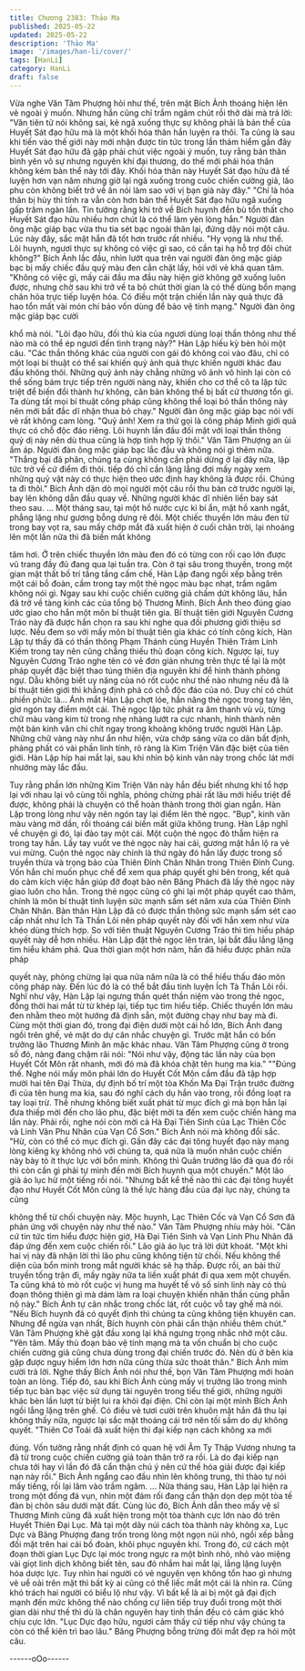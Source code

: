 ```yaml
---
title: Chương 2383: Thảo Ma
published: 2025-05-22
updated: 2025-05-22
description: 'Thảo Ma'
image: '/images/han-li/cover/'
tags: [HanLi]
category: HanLi
draft: false
---
```


Vừa nghe Văn Tâm Phượng hỏi như thế, trên mặt Bích Ảnh
thoáng hiện lên vẻ ngoài ý muốn. Nhưng hắn cũng chỉ trầm ngâm
chút rồi thở dài mà trả lời:
"Văn tiên tử nói không sai, kẻ ngã xuống thực sự không phải là
bản thể của Huyết Sát đạo hữu mà là một khối hóa thân hắn
luyện ra thôi. Ta cũng là sau khi tiến vào thế giới này mới nhận
được tin tức trong lần thám hiểm gần đây Huyết Sát đạo hữu đã
gặp phải chút việc ngoài ý muốn, tuy rằng bản thân bình yên vô
sự nhưng nguyên khí đại thương, do thế mới phái hóa thân không
kém bản thể này tới đây. Khối hóa thân này Huyết Sát đạo hữu đã
tế luyện hơn vạn năm nhưng giờ lại ngã xuống trong cuôc chiến
cường giả, lão phu còn không biết trở về ăn nói làm sao với vị
bạn già này đây."
"Chỉ là hóa thân bị hủy thì tính ra vẫn còn hơn bản thể Huyết Sát
đạo hữu ngã xuống gấp trăm ngàn lần. Tin tưởng rằng khi trở về
Bích huynh đền bù tổn thất cho Huyết Sát đạo hữu nhiều hơn
chút là có thể làm yên lòng hắn." Người đàn ông mặc giáp bạc
vừa thu tia sét bạc ngoài thân lại, đứng dậy nói một câu.
Lúc này đây, sắc mặt hắn đã tốt hơn trước rất nhiều.
"Hy vọng là như thế. Lôi huynh, ngươi thực sự không có việc gì
sao, có cần tại hạ hỗ trợ đôi chút không?" Bích Ảnh lắc đầu, nhìn
lướt qua trên vai người đàn ông mặc giáp bạc bị mấy chiếc đầu
quỷ màu đen cắn chặt lấy, hỏi với vẻ khá quan tâm.
"Không có việc gì, mấy cái đầu ma đầu này hiện giờ không gỡ
xuống luôn được, nhưng chờ sau khi trở về ta bỏ chút thời gian là
có thể dùng bổn mạng chân hỏa trực tiếp luyện hóa. Có điều một
trận chiến lần này quả thực đã hao tổn mất vài món chí bảo vốn
dùng để bảo vệ tính mạng." Người đàn ông mặc giáp bạc cười

khổ mà nói.
"Lôi đạo hữu, đối thủ kia của ngươi dùng loại thần thông như thế
nào mà có thể ép ngươi đến tình trạng này?" Hàn Lập hiếu kỳ bèn
hỏi một câu.
"Các thần thông khác của người con gái đó không coi vào đâu,
chỉ có một loại bí thuật có thể sai khiến quỷ ảnh quả thực khiến
người khác đau đầu không thôi.
Những quỷ ảnh này chẳng những vô ảnh vô hình lại còn có thể
sống bám trực tiếp trên người nàng này, khiến cho cơ thể cô ta
lập tức triệt để biến đổi thành hư không, căn bản không thể bị bất
cứ thương tổn gì. Ta dùng tất mọi bí thuật công pháp cũng không
thể loại bỏ thần thông này nên mới bất đắc dĩ nhận thua bỏ chạy."
Người đàn ông mặc giáp bạc nói với vẻ rất không cam lòng.
"Quỷ ảnh! Xem ra thứ gọi là công pháp Minh giới quả thực có chỗ
độc đáo riêng. Lôi huynh lần đầu đối mặt với loại thần thông quỷ
dị này nên dù thua cũng là hợp tình hợp lý thôi." Văn Tâm
Phượng an ủi ấm áp.
Người đàn ông mặc giáp bạc lắc đầu và không nói gì thêm nữa.
"Thắng bại đã phân, chúng ta cùng không cần phải dừng ở lại đây
nữa, lập tức trở về cứ điểm đi thôi. tiếp đó chỉ cần lặng lẳng đợi
mấy ngày xem những quỷ vật này có thực hiện theo ước định hay
không là được rồi. Chúng ta đi thôi."
Bích Ảnh dặn dò mọi người một câu rồi thu bàn cờ trước người
lại, bay lên không dẫn đầu quay về.
Những người khác dĩ nhiên liền bay sát theo sau.
...
Một tháng sau, tại một hồ nước cực kì bí ẩn, mặt hồ xanh ngắt,
phẳng lặng như gương bỗng dưng rẽ đôi. Một chiếc thuyền lớn
màu đen từ trong bay vọt ra, sau mấy chớp mắt đã xuất hiện ở
cuối chân trời, lại nhoáng lên một lần nữa thì đã biến mất không

tăm hơi.
Ở trên chiếc thuyền lớn màu đen đó có từng con rối cao lớn được
vũ trang đầy đủ đang qua lại tuần tra.
Còn ở tại sâu trong thuyền, trong một gian mật thất bố trí tầng
tầng cấm chế, Hàn Lập đang ngồi xếp bằng trên một cái bồ đoàn,
cầm trong tay một thẻ ngọc màu bạc nhạt, trầm ngâm không nói
gì.
Ngay sau khi cuộc chiến cường giả chấm dứt không lâu, hắn đã
trở về tàng kinh các của tổng bộ Thương Minh. Bích Ảnh theo
đúng giao ước giao cho hắn một môn bí thuật tiên gia.
Bí thuật tiên giới Nguyên Cương Tráo này đã được hắn chọn ra
sau khi nghe qua đối phương giới thiệu sơ lược.
Nếu đem so với mấy môn bí thuật tiên gia khác có tính công kích,
Hàn Lập tự thấy đã có thần thông Phạm Thánh cùng Huyền Thiên
Trảm Linh Kiếm trong tay nên cũng chẳng thiếu thủ đoạn công
kích. Ngược lại, tuy Nguyên Cương Tráo nghe tên có vẻ đơn giản
nhưng trên thực tế lại là một pháp quyết đặc biệt thao túng thiên
địa nguyên khí để hình thành phòng ngự.
Dẫu không biết uy năng của nó rốt cuộc như thế nào nhưng nếu
đã là bí thuật tiên giới thì khẳng định phả có chỗ độc đáo của nó.
Duy chỉ có chút phiền phức là... Ánh mắt Hàn Lập chợt lóe, hắn
nâng thẻ ngọc trong tay lên, giơ ngón tay điểm một cái.
Thẻ ngọc lập tức phát ra âm thanh vù vù, từng chữ màu vàng kim
từ trong nhẹ nhàng lướt ra cực nhanh, hình thành nên một bản
kinh văn chi chít ngay trong khoảng không trước người Hàn Lập.
Những chữ vàng này như ẩn như hiện, vừa chớp sáng vừa co
dãn bất định, phảng phất có vài phần linh tính, rõ ràng là Kim
Triện Văn đặc biệt của tiên giới.
Hàn Lập híp hai mắt lại, sau khi nhìn bộ kinh văn này trong chốc
lát mới nhướng mày lắc đầu.

Tuy rằng phần lớn những Kim Triện Văn này hắn đều biết nhưng
khi tổ hợp lại với nhau lại vô cùng tối nghĩa, phỏng chừng phải rất
lâu mới hiểu triệt để được, không phải là chuyện có thể hoàn
thành trong thời gian ngắn.
Hàn Lập trong lòng như vậy nên ngón tay lại điểm lên thẻ ngọc.
"Bụp", kinh văn màu vàng mờ dần, rồi thoáng cái biến mất giữa
không trung.
Hàn Lập nghĩ về chuyện gì đó, lại đảo tay một cái. Một cuộn thẻ
ngọc đỏ thẫm hiện ra trong tay hắn.
Lấy tay vuốt ve thẻ ngọc này hai cái, gương mặt hắn lộ ra vẻ vui
mừng.
Cuộn thẻ ngọc này chính là thứ ngày đó hắn lấy được trong số
truyền thừa và trọng bảo của Thiên Đỉnh Chân Nhân trong Thiên
Đỉnh Cung.
Vốn hắn chỉ muốn phục chế để xem qua pháp quyết ghi bên
trong, kết quả do cảm kích việc hắn giúp đỡ đoạt bảo nên Băng
Phách đã lấy thẻ ngọc này giao luôn cho hắn.
Trong thẻ ngọc cũng có ghi lại một pháp quyết cao thâm, chính là
môn bí thuật tinh luyện sức mạnh sấm sét năm xưa của Thiên
Đỉnh Chân Nhân.
Bản thân Hàn Lập đã có được thần thông sức mạnh sấm sét cao
cấp nhất như Ích Tà Thần Lôi nên pháp quyết này đối với hắn
xem như vừa khéo dùng thích hợp.
So với tiên thuật Nguyên Cương Tráo thì tìm hiểu pháp quyết này
dễ hơn nhiều.
Hàn Lập đặt thẻ ngọc lên trán, lại bắt đầu lẳng lặng tìm hiểu khám
phá.
Qua thời gian một hơn năm, hắn đã hiểu được phân nửa pháp

quyết này, phỏng chừng lại qua nửa năm nữa là có thể hiểu thấu
đáo môn công pháp này. Đến lúc đó là có thể bắt đầu tinh luyện
Ích Tà Thần Lôi rồi.
Nghĩ như vậy, Hàn Lập lại ngưng thần quét thần niệm vào trong
thẻ ngọc, đồng thời hai mắt từ từ khép lại, tiếp tục tìm hiểu tiếp.
Chiếc thuyền lớn màu đen nhằm theo một hướng đã định sẵn,
một đường chạy như bay mà đi.
Cùng một thời gian đó, trong đại điện dưới một cái hồ lớn, Bích
Ảnh đang ngồi trên ghế, vẻ mặt do dự cân nhắc chuyện gì.
Trước mặt hắn có bốn trưởng lão Thương Minh ăn mặc khác
nhau.
Văn Tâm Phượng cũng ở trong số đó, nàng đang chậm rãi nói:
"Nói như vậy, động tác lần này của bọn Huyết Cốt Môn rất nhanh,
mới đó mà đã khóa chặt tên hung ma kia."
""Đúng thế. Nghe nói mấy môn phái lớn do Huyết Cốt Môn cầm
đầu đã tập hợp mười hai tên Đại Thừa, dự định bố trí một tòa
Khốn Ma Đại Trận trước đường đi của tên hung ma kia, sau đó
nghĩ cách dụ hắn vào trong, rồi đồng loạt ra tay loại trừ. Thế
nhưng không biết xuất phát từ mục đích gì mà bọn hắn lại đưa
thiếp mời đến cho lão phu, đặc biệt mời ta đến xem cuộc chiến
hàng ma lần này. Phải rồi, nghe nói còn mời cả Hà Đại Tiên Sinh
của Lạc Thiên Cốc và Linh Vân Phu Nhân của Vạn Cổ Sơn." Bích
Ảnh nói mà không đổi sắc.
"Hừ, còn có thể có mục đích gì. Gần đây các đại tông huyết đạo
này mang lòng kiêng kỵ không nhỏ với chúng ta, quá nửa là muốn
nhân cuộc chiến này bày tỏ ít thực lực với bổn minh. Không thì
Quân trưởng lão đã qua đó rồi thì còn cần gì phải tự mình đến
mời Bích huynh qua một chuyến." Một lão già áo lục hừ một tiếng
rồi nói.
"Nhưng bất kể thế nào thì các đại tông huyết đạo như Huyết Cốt
Môn cũng là thế lực hàng đầu của đại lục này, chúng ta cũng

không thể từ chối chuyện này. Mộc huynh, Lạc Thiên Cốc và Vạn
Cổ Sơn đã phản ứng với chuyện này như thế nào." Văn Tâm
Phượng nhíu mày hỏi.
"Căn cứ tin tức tìm hiểu được hiện giờ, Hà Đại Tiên Sinh và Vạn
Linh Phu Nhân đã đáp ứng đến xem cuộc chiến rồi." Lão già áo
lục trả lời dứt khoát.
"Một khi hai vị này đã nhận lời thì lão phu cũng không tiện từ chối.
Nếu không thể diện của bổn minh trong mắt người khác sẽ hạ
thấp. Được rồi, an bài thử truyền tống trận đi, mấy ngày nữa ta
liền xuất phát đi qua xem một chuyến. Ta cũng khá tò mò rốt cuộc
vị hung ma huyết tế vô số sinh linh này có thủ đoạn thông thiên gì
mà dám làm ra loại chuyện khiến nhân thần cùng phẫn nộ này."
Bích Ảnh tự cân nhắc trong chốc lát, rốt cuộc vỗ tay ghế mà nói.
"Nếu Bích huynh đã có quyết định thì chúng ta cũng không tiện
khuyên can. Nhưng để ngừa vạn nhất, Bích huynh còn phải cẩn
thận nhiều thêm chút." Văn Tâm Phượng khẽ gật đầu xong lại khá
ngưng trọng nhắc nhở một câu.
"Yên tâm. Mấy thủ đoạn bảo vệ tính mạng mà ta vốn chuẩn bị cho
cuộc chiến cường giả cũng chưa dùng trong đại chiến trước đó.
Nên dù ở bên kia gặp được nguy hiểm lớn hơn nữa cũng thừa
sức thoát thân." Bích Ảnh mỉm cười trả lời.
Nghe thấy Bích Ảnh nói như thế, bọn Văn Tâm Phượng mới hoàn
toàn an lòng.
Tiếp đó, sau khi Bích Ảnh cùng mấy vị trưởng lão trong minh tiếp
tục bàn bạc việc sử dụng tài nguyên trong tiểu thế giới, những
người khác bèn lần lượt từ biệt lui ra khỏi đại điện.
Chỉ còn lại một mình Bích Ảnh ngồi lẳng lặng trên ghế.
Có điều vẻ tươi cười trên khuôn mặt hắn đã thu lại không thấy
nữa, ngược lại sắc mặt thoáng cái trở nên tối sầm do dự không
quyết.
"Thiên Cơ Toái đã xuất hiện thì đại kiếp nạn cách không xa mới

đúng. Vốn tưởng rằng nhất định có quan hệ với Âm Ty Thập
Vương nhưng ta đã từ trong cuộc chiến cường giả toàn thân trở
ra rồi. Là do đại kiếp nạn chưa tới hay vì lần đó đã cẩn thận chú ý
nên cứ thế hóa giải được đại kiếp nạn này rồi."
Bích Ảnh ngẩng cao đầu nhìn lên không trung, thì thào tự nói mấy
tiếng, rồi lại lâm vào trầm ngâm.
...
Nửa tháng sau, Hàn Lập lại hiện ra trong một đống đá vụn, nhìn
một đám rối đang cẩn thận dọn dẹp một tòa tế đàn bị chôn sâu
dưới mặt đất.
Cùng lúc đó, Bích Ảnh dẫn theo mấy vệ sĩ Thương Minh cũng đã
xuất hiện trong một tòa thành cực lớn nào đó trên Huyết Thiên
Đại Lục.
Mà tại một dãy núi cách tòa thành này không xa, Lục Dực và
Băng Phượng đang trốn trong lòng một ngọn núi nhỏ, ngồi xếp
bằng đối mặt trên hai cái bồ đoàn, khôi phục nguyên khí.
Trong đó, cứ cách một đoạn thời gian Lục Dực lại móc trong ngực
ra một bình nhỏ, nhỏ vào miệng vài giọt linh dịch không biết tên,
sau đó nhắm hai mắt lại, lẳng lặng luyện hóa dược lực.
Tuy nhìn hai người có vẻ nguyên vẹn không tổn hao gì nhưng vẻ
uể oải trên mặt thì bất kỳ ai cũng có thể liếc mắt một cái là nhìn
ra.
Cũng khó trách hai người có biểu lộ như vậy. Vì bất kể là ai bị một
gã đại địch mạnh đến mức không thể nào chống cự liên tiếp truy
đuổi trong một thời gian dài như thế thì dù là chân nguyên hay
tinh thần đều có cảm giác khó chịu cực lớn.
"Lục Dực đạo hữu, ngươi cảm thấy cứ tiếp như vậy chúng ta còn
có thể kiên trì bao lâu." Băng Phượng bỗng trừng đôi mắt đẹp ra
hỏi một câu.

------oOo------
